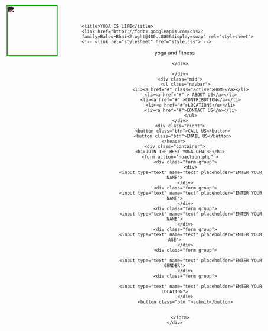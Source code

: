 <!DOCTYPE html>
<html lang="en">

<head>
    <meta charset="UTF-8">
    <meta name="viewport" content="width=device-width, initial-scale=1.0">
    
    <title>YOGA IS LIFE</title>
    <link href="https://fonts.googleapis.com/css2?family=Baloo+Bhai+2:wght@400..800&display=swap" rel="stylesheet">
    <!-- <link rel="stylesheet" href="style.css"> -->
  
</head>
<style>
    /* CSS Reset */
    

    body{
        font-family: 'Baloo Bhai 2',serif;
        color: rgb(69, 69, 241);
        margin: 0px;
        padding: 0px;
        background: url("https://thumbs.dreamstime.com/z/serenity-yoga-practicing-meditation-vector-illustration-original-paintings-drawing-97122190.jpg")
    }
    .left{
        display: inline-block;
        position: absolute;
        left: 24px;
        top: 13px;
        display: inline;
        border:  2px solid rgb(38, 218, 38);
    }
    .left img{
        width: 135px;
        filter: invert(100%);
    }
    .left div{
        text-align: center;
    }
    .mid{
        display: block;
        width:50%;
        margin: 14px auto;
        border:  2px solid rgba(33, 187, 207, 0.322);
    }
    .right{
        position:absolute;
        right: 24px;
        top: 13px;
        display: inline;
        border:  2px solid hwb(66 3% 1%);
    }
    .navbar{
        display: inline-block;
    }
    .navbar li{
        color: azure;
        display: inline-block;
    }
    .navbar li a{
        color: rgb(103, 80, 160);
        text-decoration: none;
        padding: 10px 10px;
        /* font-size: 15px; */
       
    }
    .navbar li a:hover , .navbar li a.active {
       text-decoration: underline;
       color: rgb(18, 18, 19);
       
       
    }
    .btn{
        margin:0px 10px;
        background-color: rgb(205, 243, 102);
        color: rgb(25, 0, 255);
        padding: 4px 15px ;
        border-radius: 25px;
        cursor: pointer;
    }
    .btn:hover{
        background-color: rgb(161, 151, 151);
    }
    
    .container {
        background-color: black;
        border: 2px solid green;
        margin: 20px 2px;
        padding: 25px;
        width: 33%;
        border-radius: 2px;
        border-radius: 25px;
    }
    .form-group input{
        background-color: wheat;
        text-align: center;
        display: block;
        width: 154px;
        padding: 6px;
        border: 2px solid black;
        margin:  3px auto;
    }
    .container h1 {
        text-align: center;

    }
    .form-group button{
        display: block;
        width: 23%;
        margin: auto;
    }

</style>

<body>
    <header class="header">
        <div class="left">
        <img src="img/logo.jpg" alt=""></div>
        <div> yoga and fitness

        </div>
          
        </div>
        <div class="mid">
            <ul class="navbar">
                <li><a href="#" class="active">HOME</a></li>
                <li><a href="#" > ABOUT US</a></li>
                <li><a href="#" >CONTRIBUTION</a></li>
                <li><a href="#">LOCATIONS</a></li>
                <li><a href="#">CONTACT US</a></li>
                </ul>
        </div>
        <div class="right">
          <button class="btn">CALL US</button>
          <button class="btn">EMAIL US</button>
    </header> 
    <div class="container">
        <h1>JOIN THE BEST YOGA CENTRE</h1>
        <form action="noaction.php" >
            <div class="form-group">
                <div>
                <input type="text" name="text" placeholder="ENTER YOUR NAME">
            </div>
            <div class="form group">
                <input type="text" name="text" placeholder="ENTER YOUR NAME">
            </div>
            <div class="form group">
                <input type="text" name="text" placeholder="ENTER YOUR NAME">
            </div>
            <div class="form group">
                <input type="text" name="text" placeholder="ENTER YOUR AGE">
            </div>
            <div class="form group">

                <input type="text" name="text" placeholder="ENTER YOUR GENDER">
            </div>
            <div class="form group">

                <input type="text" name="text" placeholder="ENTER YOUR LOCATION">
            </div>
            <button class="btn ">submit</button>


        </form>
    </div>


</body>

</html>
